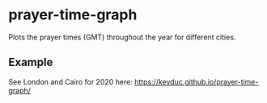 # prayer-time-graph

Plots the prayer times (GMT) throughout the year for different cities.

## Example

See London and Cairo for 2020 here: https://kevduc.github.io/prayer-time-graph/
